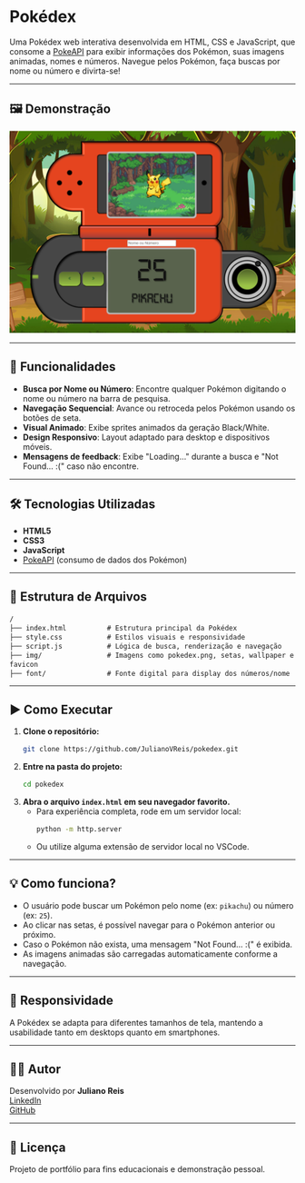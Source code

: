 # Pokédex

Uma Pokédex web interativa desenvolvida em HTML, CSS e JavaScript, que consome a [PokeAPI](https://pokeapi.co/) para exibir informações dos Pokémon, suas imagens animadas, nomes e números. Navegue pelos Pokémon, faça buscas por nome ou número e divirta-se!

---

## 🖼️ Demonstração

![Exemplo da Pokédex mostrando um Pokémon, layout centralizado e botões de navegação.](img/pokedex2.png)

---

## 🚀 Funcionalidades

- **Busca por Nome ou Número**: Encontre qualquer Pokémon digitando o nome ou número na barra de pesquisa.
- **Navegação Sequencial**: Avance ou retroceda pelos Pokémon usando os botões de seta.
- **Visual Animado**: Exibe sprites animados da geração Black/White.
- **Design Responsivo**: Layout adaptado para desktop e dispositivos móveis.
- **Mensagens de feedback**: Exibe "Loading..." durante a busca e "Not Found... :(" caso não encontre.

---

## 🛠️ Tecnologias Utilizadas

- **HTML5**
- **CSS3**
- **JavaScript**
- [PokeAPI](https://pokeapi.co/) (consumo de dados dos Pokémon)

---

## 📂 Estrutura de Arquivos

```
/
├── index.html          # Estrutura principal da Pokédex
├── style.css           # Estilos visuais e responsividade
├── script.js           # Lógica de busca, renderização e navegação
├── img/                # Imagens como pokedex.png, setas, wallpaper e favicon
├── font/               # Fonte digital para display dos números/nome
```

---

## ▶️ Como Executar

1. **Clone o repositório:**
   ```bash
   git clone https://github.com/JulianoVReis/pokedex.git
   ```
2. **Entre na pasta do projeto:**
   ```bash
   cd pokedex
   ```
3. **Abra o arquivo `index.html` em seu navegador favorito.**
   - Para experiência completa, rode em um servidor local:
     ```bash
     python -m http.server
     ```
   - Ou utilize alguma extensão de servidor local no VSCode.

---

## 💡 Como funciona?

- O usuário pode buscar um Pokémon pelo nome (ex: `pikachu`) ou número (ex: `25`).
- Ao clicar nas setas, é possível navegar para o Pokémon anterior ou próximo.
- Caso o Pokémon não exista, uma mensagem "Not Found... :(" é exibida.
- As imagens animadas são carregadas automaticamente conforme a navegação.

---

## 📱 Responsividade

A Pokédex se adapta para diferentes tamanhos de tela, mantendo a usabilidade tanto em desktops quanto em smartphones.

---

## 🙋‍♂️ Autor

Desenvolvido por **Juliano Reis**  
[LinkedIn](https://www.linkedin.com/in/juliano-reis-290b0b324/)  
[GitHub](https://github.com/JulianoVReis)

---

## 📝 Licença

Projeto de portfólio para fins educacionais e demonstração pessoal.
